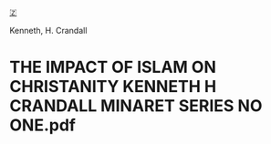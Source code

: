 [🇿](zotero://select/library/items/Y2WRH3TX)

Kenneth, H. Crandall
# THE IMPACT OF ISLAM ON CHRISTANITY KENNETH H CRANDALL  MINARET SERIES NO ONE.pdf

